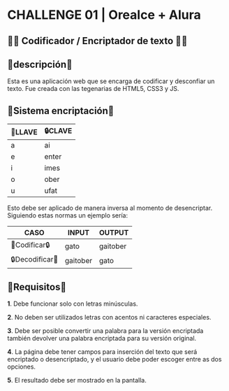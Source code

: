 # CHALLENGE 01 | Orealce + Alura 

## 👨‍💻 Codificador / Encriptador de texto 👨‍💻

## 📑descripción📑

Esta es una aplicación web que se encarga de codificar  y desconfiar un texto. Fue creada con las tegenarias de HTML5, CSS3 y JS.

## 🔏Sistema encriptación🔏


| 🔑LLAVE | 🔒CLAVE |
| ------------ | ------------ |
|  a | ai  |
|  e | enter  |
|  i | imes  |
|  o | ober  |
|  u | ufat  |


Esto debe ser aplicado de manera inversa al momento de desencriptar.
Siguiendo estas normas un ejemplo sería:

| CASO | INPUT | OUTPUT |
| ------------ | ------------ | ------------ |
| 🔑Codificar🔒 | gato | gaitober |
| 🔒Decodificar🔑 | gaitober | gato |

## 📜Requisitos📜

**1**. Debe funcionar solo con letras minúsculas.

**2**. No deben ser utilizados letras con acentos ni caracteres especiales.

**3**. Debe ser posible convertir una palabra para la versión encriptada también devolver una palabra encriptada para su versión original.

**4**. La página debe tener campos para inserción del texto que será encriptado o desencriptado, y el usuario debe poder escoger entre as dos opciones.

**5**. El resultado debe ser mostrado en la pantalla.

#

